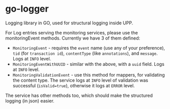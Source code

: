 # go-logger
Logging library in GO, used for structural logging inside UPP.

For Log entries serving the monitoring services, please use the monitoringEvent methods.
Currently we have 3 of them defined:
- `MonitoringEvent` - requires the `event` name (use any of your preference), `tid` (for `transaction id`), `contentType` (like `annotations`), and `message`. Logs at `INFO` level.
- `MonitoringEventWithUUID` - similar with the above, with a `uuid` field. Logs at `INFO` level.
- `MonitoringValidationEvent` - use this method for mappers, for validating the content type. The service logs at `INFO` level of validation was successful (`isValid=true`), otherwise it logs at `ERROR` level.

The service has other methods too, which should make the structured logging (in json) easier.
